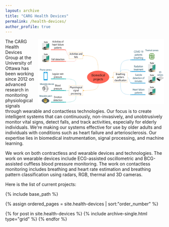 ```yaml
---
layout: archive
title: "CARG Health Devices"
permalink: /health-devices/
author_profile: true
---
```

<div style="float: right; margin: 0 0 10px 10px;">
  <img src="/images/HealthDevices.png" alt="UAV projects" width="400"/>
</div>

The CARG Health Devices Group at the University of Ottawa has been working since 2012 on advanced research in monitoring physiological signals through wearable and contactless technologies. Our focus is to create intelligent systems that can continuously, non-invasively, and unobtrusively monitor vital signs, detect falls, and track activities, especially for elderly individuals. We're making our systems effective for use by older adults and individuals with conditions such as heart failure and arteriosclerosis. Our expertise lies in biomedical instrumentation, signal processing, and machine learning.

We work on both contractless and wearable devices and technologies. The work on wearable devices include ECG-assisted oscillometric and BCG-assisted cuffless blood pressure monitoring. The work on contactless monitoring includes breathing and heart rate estimation and breathing pattern classification using radars, RGB, thermal and 3D cameras.

Here is the list of current projects:

<section id="section2">
{% include base_path %}

{% assign ordered_pages = site.health-devices | sort:"order_number" %}

{% for post in site.health-devices %}
  {% include archive-single.html type="grid" %}
{% endfor %}
</section>
